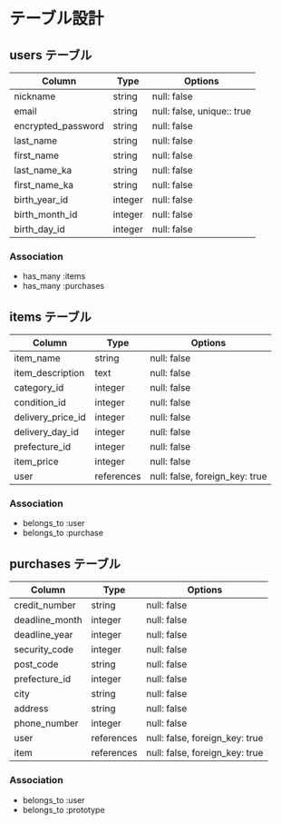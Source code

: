# テーブル設計

## users テーブル

| Column                          | Type   | Options                     |
| ------------------------------- | ------ | --------------------------- |
| nickname                        | string  | null: false                |
| email                           | string  | null: false, unique:: true |
| encrypted_password              | string  | null: false                |
| last_name                       | string  | null: false                |
| first_name                      | string  | null: false                |
| last_name_ka                    | string  | null: false                |
| first_name_ka                   | string  | null: false                |
| birth_year_id                   | integer | null: false                |
| birth_month_id                  | integer | null: false                |
| birth_day_id                    | integer | null: false                |

### Association

- has_many :items
- has_many :purchases


## items テーブル

| Column            | Type       | Options                        |
| ----------------- | ---------- | ------------------------------ |
| item_name         | string     | null: false                    |
| item_description  | text       | null: false                    |
| category_id       | integer    | null: false                    |
| condition_id      | integer    | null: false                    |
| delivery_price_id | integer    | null: false                    |
| delivery_day_id   | integer    | null: false                    |
| prefecture_id     | integer    | null: false                    |
| item_price        | integer    | null: false                    |
| user              | references | null: false, foreign_key: true |

### Association

- belongs_to :user
- belongs_to :purchase


## purchases テーブル

| Column          | Type       | Options                        |
| --------------- | ---------- | ------------------------------ |
| credit_number   | string     | null: false                    |
| deadline_month  | integer    | null: false                    |
| deadline_year   | integer    | null: false                    |
| security_code   | integer    | null: false                    |
| post_code       | string     | null: false                    |
| prefecture_id   | integer    | null: false                    |
| city            | string     | null: false                    |
| address         | string     | null: false                    |
| phone_number    | integer    | null: false                    |
| user            | references | null: false, foreign_key: true |
| item            | references | null: false, foreign_key: true |

### Association

- belongs_to :user
- belongs_to :prototype
